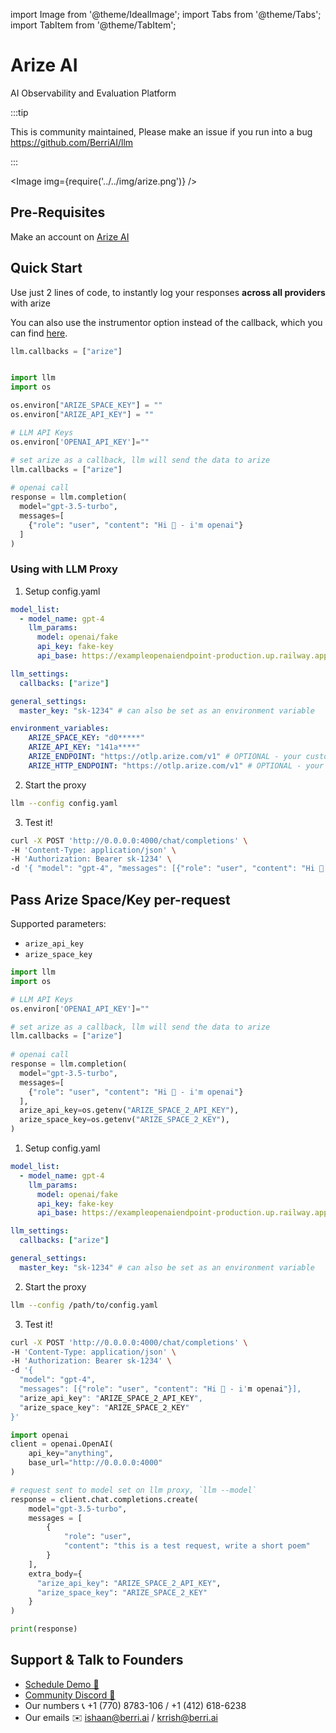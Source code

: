 
import Image from '@theme/IdealImage';
import Tabs from '@theme/Tabs';
import TabItem from '@theme/TabItem';

# Arize AI

AI Observability and Evaluation Platform

:::tip

This is community maintained, Please make an issue if you run into a bug
https://github.com/BerriAI/llm

:::

<Image img={require('../../img/arize.png')} />



## Pre-Requisites
Make an account on [Arize AI](https://app.arize.com/auth/login)

## Quick Start
Use just 2 lines of code, to instantly log your responses **across all providers** with arize

You can also use the instrumentor option instead of the callback, which you can find [here](https://docs.arize.com/arize/llm-tracing/tracing-integrations-auto/llm).

```python
llm.callbacks = ["arize"]
```

```python

import llm
import os

os.environ["ARIZE_SPACE_KEY"] = ""
os.environ["ARIZE_API_KEY"] = ""

# LLM API Keys
os.environ['OPENAI_API_KEY']=""

# set arize as a callback, llm will send the data to arize
llm.callbacks = ["arize"]
 
# openai call
response = llm.completion(
  model="gpt-3.5-turbo",
  messages=[
    {"role": "user", "content": "Hi 👋 - i'm openai"}
  ]
)
```

### Using with LLM Proxy

1. Setup config.yaml
```yaml
model_list:
  - model_name: gpt-4
    llm_params:
      model: openai/fake
      api_key: fake-key
      api_base: https://exampleopenaiendpoint-production.up.railway.app/

llm_settings:
  callbacks: ["arize"]

general_settings:
  master_key: "sk-1234" # can also be set as an environment variable

environment_variables:
    ARIZE_SPACE_KEY: "d0*****"
    ARIZE_API_KEY: "141a****"
    ARIZE_ENDPOINT: "https://otlp.arize.com/v1" # OPTIONAL - your custom arize GRPC api endpoint
    ARIZE_HTTP_ENDPOINT: "https://otlp.arize.com/v1" # OPTIONAL - your custom arize HTTP api endpoint. Set either this or ARIZE_ENDPOINT or Neither (defaults to https://otlp.arize.com/v1 on grpc)
```

2. Start the proxy

```bash
llm --config config.yaml
```

3. Test it!

```bash
curl -X POST 'http://0.0.0.0:4000/chat/completions' \
-H 'Content-Type: application/json' \
-H 'Authorization: Bearer sk-1234' \
-d '{ "model": "gpt-4", "messages": [{"role": "user", "content": "Hi 👋 - i'm openai"}]}'
```

## Pass Arize Space/Key per-request

Supported parameters:
- `arize_api_key`
- `arize_space_key`

<Tabs>
<TabItem value="sdk" label="SDK">

```python
import llm
import os

# LLM API Keys
os.environ['OPENAI_API_KEY']=""

# set arize as a callback, llm will send the data to arize
llm.callbacks = ["arize"]
 
# openai call
response = llm.completion(
  model="gpt-3.5-turbo",
  messages=[
    {"role": "user", "content": "Hi 👋 - i'm openai"}
  ],
  arize_api_key=os.getenv("ARIZE_SPACE_2_API_KEY"),
  arize_space_key=os.getenv("ARIZE_SPACE_2_KEY"),
)
```

</TabItem>
<TabItem value="proxy" label="PROXY">

1. Setup config.yaml
```yaml
model_list:
  - model_name: gpt-4
    llm_params:
      model: openai/fake
      api_key: fake-key
      api_base: https://exampleopenaiendpoint-production.up.railway.app/

llm_settings:
  callbacks: ["arize"]

general_settings:
  master_key: "sk-1234" # can also be set as an environment variable
```

2. Start the proxy

```bash
llm --config /path/to/config.yaml
```

3. Test it!

<Tabs>
<TabItem value="curl" label="CURL">

```bash
curl -X POST 'http://0.0.0.0:4000/chat/completions' \
-H 'Content-Type: application/json' \
-H 'Authorization: Bearer sk-1234' \
-d '{
  "model": "gpt-4",
  "messages": [{"role": "user", "content": "Hi 👋 - i'm openai"}],
  "arize_api_key": "ARIZE_SPACE_2_API_KEY",
  "arize_space_key": "ARIZE_SPACE_2_KEY"
}'
```
</TabItem>
<TabItem value="openai_python" label="OpenAI Python">

```python
import openai
client = openai.OpenAI(
    api_key="anything",
    base_url="http://0.0.0.0:4000"
)

# request sent to model set on llm proxy, `llm --model`
response = client.chat.completions.create(
    model="gpt-3.5-turbo",
    messages = [
        {
            "role": "user",
            "content": "this is a test request, write a short poem"
        }
    ],
    extra_body={
      "arize_api_key": "ARIZE_SPACE_2_API_KEY",
      "arize_space_key": "ARIZE_SPACE_2_KEY"
    }
)

print(response)
```
</TabItem>
</Tabs>
</TabItem>
</Tabs>

## Support & Talk to Founders

- [Schedule Demo 👋](https://calendly.com/d/4mp-gd3-k5k/berriai-1-1-onboarding-llm-hosted-version)
- [Community Discord 💭](https://discord.gg/wuPM9dRgDw)
- Our numbers 📞 +1 (770) 8783-106 / ‭+1 (412) 618-6238‬
- Our emails ✉️ ishaan@berri.ai / krrish@berri.ai
